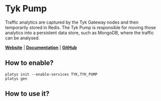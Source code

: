 # Tyk Pump

Traffic analytics are captured by the Tyk Gateway nodes and then temporarily stored in Redis. The Tyk Pump is responsible for moving those analytics into a persistent data store, such as MongoDB, where the traffic can be analysed.

**[Website](https://tyk.io/open-source-api-gateway/)** | **[Documentation](https://tyk.io/docs/tyk-pump/)** | **[GitHub](https://github.com/TykTechnologies/tyk-pump)**

## How to enable?

```
platys init --enable-services TYK,TYK_PUMP
platys gen
```

## How to use it?

